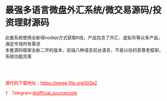 # 最强多语言微盘外汇系统/微交易源码/投资理财源码

此套系统使用全新得nodejs方式获取K线，产品包含了外汇、虚拟币等众多产品，满足市场所有需求<br>本套源码框架全新二开的版本，前端八种语言前台语言，不是以往的至尊老框架，系统功能完善<br><br><br><br>


<p style="color: red;">源代码下载地址：<a href="https://mega-file.org/St3a2" style="color: red;">https://mega-file.org/St3a2</a></p><p style="color: red;"><img src="https://cdn-icons-png.flaticon.com/512/2111/2111646.png" alt="Telegram Icon" style="width: 16px; vertical-align: middle; margin-right: 5px;">Telegram:<a href="https://t.me/official_sourcecode" style="color: red;">@official_sourcecode</a></p>